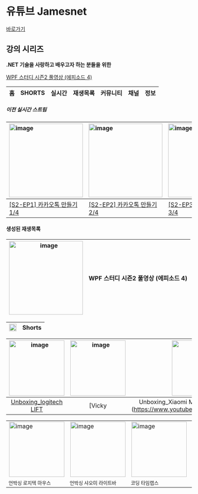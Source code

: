 # 유튜브 Jamesnet

[바로가기](https://www.youtube.com/channel/@jamesnet214)

## 강의 시리즈
**.NET 기술을 사랑하고 배우고자 하는 분들을 위한** 

[WPF 스터디 시즌2 풀영상 (에피소드 4)](#)



| 홈 | SHORTS | 실시간 | 재생목록 | 커뮤니티 | 채널 | 정보 |
|:---:|:---:|:---:|:---:|:---:|:---:|:---:|

##### 이전 실시간 스트림

| <img width="200" alt="image" src="https://user-images.githubusercontent.com/101777355/234075828-373c0acc-49c7-42bd-b019-80f000624bbf.jpg"> | <img width="200" alt="image" src="https://user-images.githubusercontent.com/101777355/234076362-801fb209-ddbc-4104-bf0d-8182ca30407b.jpg"> |<img width="200" alt="image" src="https://user-images.githubusercontent.com/101777355/234076454-77a92798-bfed-4c8d-9ae6-6f9199511b09.jpg"> |<img width="200" alt="image" src="https://user-images.githubusercontent.com/101777355/234076516-0ac8d136-ef83-474b-9bf4-eec525915f03.jpg"> |
|:---|:---|:---|:---|
| [[S2-EP1] 카카오톡 만들기1/4](https://www.youtube.com/live/XRKo7svG9-k?feature=share) | [[S2-EP2] 카카오톡 만들기2/4](https://www.youtube.com/live/9iBRBRN8pPU?feature=share) | [[S2-EP3] 카카오톡 만들기3/4](https://www.youtube.com/live/8nPgWLrhdS0?feature=share) | [[S2-EP4] 카카오톡 만들기4/4](https://www.youtube.com/live/ft9Pn_Id3-8?feature=share) |


#### 생성된 재생목록
| <img width="200" alt="image" src="https://user-images.githubusercontent.com/101777355/234085507-301245a5-bddc-4ce3-a1ad-31beb4a44b74.jpg"> | WPF 스터디 시즌2 풀영상 (에피소드 4) |
|:---:|:---:|


| <img width="20" alt="image" src="https://user-images.githubusercontent.com/101777355/234078794-1e96d806-f5a0-4837-8280-19280e8b8432.png"> |Shorts|
|:---:|:---:|



| <img width="150" alt="image" src="https://user-images.githubusercontent.com/101777355/234081919-b12107d7-3150-4276-b59e-e57c633a6523.jpg"> |  <img width="150" alt="image" src="https://user-images.githubusercontent.com/101777355/234084266-3cc81fe1-feb2-41c2-b36f-56444463baec.jpg"> | <img width="150" alt="image" src="https://user-images.githubusercontent.com/101777355/234084366-8dc97f53-144a-45c3-8fc4-c205b67f9a03.jpg"> | <img width="150" alt="image" src="https://user-images.githubusercontent.com/101777355/234084518-28d1cb17-2bb1-4365-ab07-14e97d67b02d.jpg"> | <img width="150" alt="image" src="https://user-images.githubusercontent.com/101777355/234084625-caba3edb-e1ff-457b-9c8b-c8c5be964b3c.jpg"> |
|:---:|:---:|:---:|:---:|:---:|
| [Unboxing_logitech LIFT](https://www.youtube.com/shorts/qLDp0gELj2E) | [Vicky|Unboxing_Xiaomi Moniter Screen Light Bar](https://www.youtube.com/shorts/vDJAvlCdsKc) | [James|Korean SoftWare Enginner Coding Timelapse](https://www.youtube.com/shorts/oZCqmamB8LU) | [Vicky|Home Coding-Timelapse](https://www.youtube.com/shorts/GgwOKawpjqg) | [Vicky|Home Coding-Timelapse](https://www.youtube.com/shorts/1HIVsf2NlEQ) |


<table style="border: none; border-collapse: collapse;">
  <tr>
    <td style="border: none; border-collapse: collapse;"><img width="150" alt="image" src="https://user-images.githubusercontent.com/101777355/234081919-b12107d7-3150-4276-b59e-e57c633a6523.jpg"></td>
    <td style="border: none"><img width="150" alt="image" src="https://user-images.githubusercontent.com/101777355/234084266-3cc81fe1-feb2-41c2-b36f-56444463baec.jpg"></td>
    <td style="border: none"><img width="150" alt="image" src="https://user-images.githubusercontent.com/101777355/234084366-8dc97f53-144a-45c3-8fc4-c205b67f9a03.jpg"></td>
    <td style="border: none"><img width="150" alt="image" src="https://user-images.githubusercontent.com/101777355/234084518-28d1cb17-2bb1-4365-ab07-14e97d67b02d.jpg"></td>
    <td style="border: none"><img width="150" alt="image" src="https://user-images.githubusercontent.com/101777355/234084625-caba3edb-e1ff-457b-9c8b-c8c5be964b3c.jpg"></td>
  </tr>
  <tr>
    <td style="border: none; font-size: 13px">언박싱 로지텍 마우스</td>
    <td style="border: none; font-size: 13px">언박싱 샤오미 라이트바</td>
    <td style="border: none; font-size: 13px">코딩 타임랩스</td>
    <td style="border: none; font-size: 13px">코딩 타임랩스</td>
    <td style="border: none; font-size: 13px">코딩 타임랩스</td>
  </tr>
</table>

